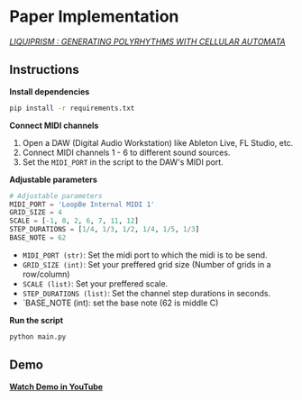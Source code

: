 # Paper Implementation

[*LIQUIPRISM : GENERATING POLYRHYTHMS WITH CELLULAR AUTOMATA*](http://www.icad.org/websiteV2.0/Conferences/ICAD2002/proceedings/36_AlanDorin.pdf)
## Instructions
**Install dependencies**
```bash
pip install -r requirements.txt
```

**Connect MIDI channels**

1. Open a DAW (Digital Audio Workstation) like Ableton Live, FL Studio, etc.
2. Connect MIDI channels 1 - 6 to different sound sources.
3. Set the `MIDI_PORT` in the script to the DAW's MIDI port.

**Adjustable parameters**
```python
# Adjustable parameters
MIDI_PORT = 'LoopBe Internal MIDI 1'
GRID_SIZE = 4
SCALE = [-1, 0, 2, 6, 7, 11, 12]
STEP_DURATIONS = [1/4, 1/3, 1/2, 1/4, 1/5, 1/3]
BASE_NOTE = 62
```
- `MIDI_PORT (str)`: Set the midi port to which the midi is to be send.
- `GRID_SIZE (int)`: Set your preffered grid size (Number of grids in a row/column)
- `SCALE (list)`: Set your preffered scale.
- `STEP_DURATIONS (list)`: Set the channel step durations in seconds.
- `BASE_NOTE (int): set the base note (62 is middle C)

**Run the script**
```bash
python main.py
```

## Demo
[**Watch Demo in YouTube**](https://www.youtube.com/watch?v=e_6AsjG45FI)
